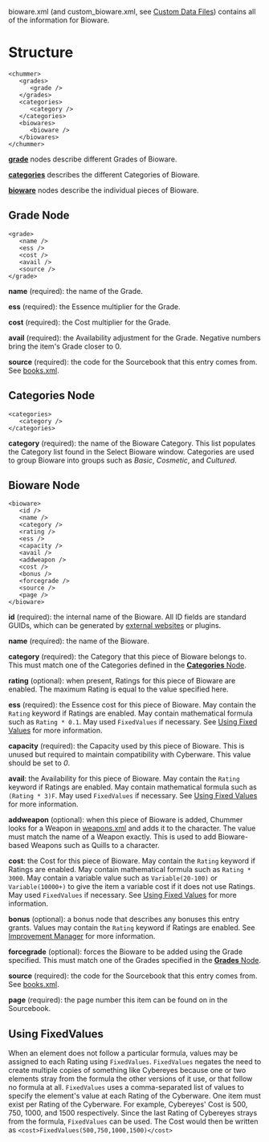bioware.xml (and custom_bioware.xml, see [Custom Data Files](Custom-Data-Files)) contains all of the information for Bioware.

# Structure
    <chummer>
       <grades>
          <grade />
       </grades>
       <categories>
          <category />
       </categories>
       <biowares>
          <bioware />
       </biowares>
    </chummer>

[**grade**](#grade "Grade Node") nodes describe different Grades of Bioware.

[**categories**](#categories "Categories Node") describes the different Categories of Bioware.

[**bioware**](#bioware "Bioware Node") nodes describe the individual pieces of Bioware.

## <a id="grade"></a>Grade Node
    <grade>
       <name />
       <ess />
       <cost />
       <avail />
       <source />
    </grade>
**name** (required): the name of the Grade.

**ess** (required): the Essence multiplier for the Grade.

**cost** (required): the Cost multiplier for the Grade.

**avail** (required): the Availability adjustment for the Grade. Negative numbers bring the item's Grade closer to 0.

**source** (required): the code for the Sourcebook that this entry comes from. See [books.xml](Books "books.xml").

## <a id="categories"></a>Categories Node
    <categories>
       <category />
    </categories>
**category** (required): the name of the Bioware Category. This list populates the Category list found in the Select Bioware window. Categories are used to group Bioware into groups such as _Basic_, _Cosmetic_, and _Cultured_.

## <a id="bioware"></a>Bioware Node
    <bioware>
       <id />
       <name />
       <category />
       <rating />
       <ess />
       <capacity />
       <avail />
       <addweapon />
       <cost />
       <bonus />
       <forcegrade />
       <source />
       <page />
    </bioware>
**id** (required): the internal name of the Bioware. All ID fields are standard GUIDs, which can be generated by [external websites](www.guidgenerator.com) or plugins.

**name** (required): the name of the Bioware.

**category** (required): the Category that this piece of Bioware belongs to. This must match one of the Categories defined in the [**Categories** Node](#categories "Categories Node").

**rating** (optional): when present, Ratings for this piece of Bioware are enabled. The maximum Rating is equal to the value specified here.

**ess** (required): the Essence cost for this piece of Bioware. May contain the `Rating` keyword if Ratings are enabled. May contain mathematical formula such as `Rating * 0.1`. May used `FixedValues` if necessary. See [Using Fixed Values](#fixedvalues "Using Fixed Values") for more information.

**capacity** (required): the Capacity used by this piece of Bioware. This is unused but required to maintain compatibility with Cyberware. This value should be set to _0_.

**avail**: the Availability for this piece of Bioware. May contain the `Rating` keyword if Ratings are enabled. May contain mathematical formula such as `(Rating * 3)F`. May used `FixedValues` if necessary. See [Using Fixed Values](#fixedvalues "Using Fixed Values") for more information.

**addweapon** (optional): when this piece of Bioware is added, Chummer looks for a Weapon in [weapons.xml](Weapons "weapons.xml") and adds it to the character. The value must match the name of a Weapon exactly. This is used to add Bioware-based Weapons such as Quills to a character.

**cost**: the Cost for this piece of Bioware. May contain the `Rating` keyword if Ratings are enabled. May contain mathematical formula such as `Rating * 3000`. May contain a variable value such as `Variable(20-100)` or `Variable(10000+)` to give the item a variable cost if it does not use Ratings. May used `FixedValues` if necessary. See [Using Fixed Values](#fixedvalues "Using Fixed Values") for more information.

**bonus** (optional): a bonus node that describes any bonuses this entry grants. Values may contain the `Rating` keyword if Ratings are enabled. See [Improvement Manager](Improvement-Manager) for more information.

**forcegrade** (optional): forces the Bioware to be added using the Grade specified. This must match one of the Grades specified in the [**Grades** Node](#grade "Grades Node").

**source** (required): the code for the Sourcebook that this entry comes from. See [books.xml](Books).

**page** (required): the page number this item can be found on in the Sourcebook.

## <a id="fixedvalues"></a>Using FixedValues

When an element does not follow a particular formula, values may be assigned to each Rating using `FixedValues`. `FixedValues` negates the need to create multiple copies of something like Cybereyes because one or two elements stray from the formula the other versions of it use, or that follow no formula at all. `FixedValues` uses a comma-separated list of values to specify the element's value at each Rating of the Cyberware. One item must exist per Rating of the Cyberware. For example, Cybereyes' Cost is 500, 750, 1000, and 1500 respectively. Since the last Rating of Cybereyes strays from the formula, `FixedValues` can be used. The Cost would then be written as `<cost>FixedValues(500,750,1000,1500)</cost>`</form>